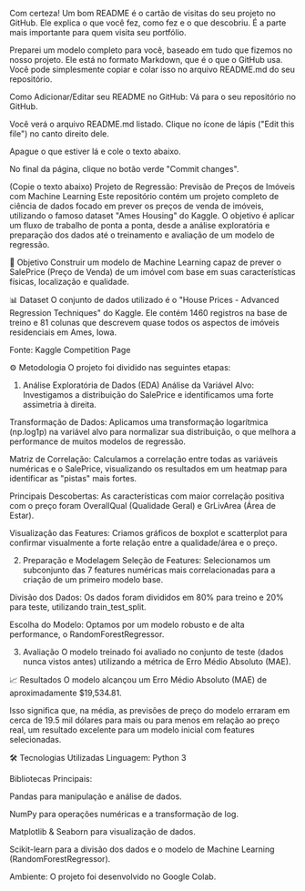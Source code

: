Com certeza! Um bom README é o cartão de visitas do seu projeto no GitHub. Ele explica o que você fez, como fez e o que descobriu. É a parte mais importante para quem visita seu portfólio.

Preparei um modelo completo para você, baseado em tudo que fizemos no nosso projeto. Ele está no formato Markdown, que é o que o GitHub usa. Você pode simplesmente copiar e colar isso no arquivo README.md do seu repositório.

Como Adicionar/Editar seu README no GitHub:
Vá para o seu repositório no GitHub.

Você verá o arquivo README.md listado. Clique no ícone de lápis ("Edit this file") no canto direito dele.

Apague o que estiver lá e cole o texto abaixo.

No final da página, clique no botão verde "Commit changes".

(Copie o texto abaixo)
Projeto de Regressão: Previsão de Preços de Imóveis com Machine Learning
Este repositório contém um projeto completo de ciência de dados focado em prever os preços de venda de imóveis, utilizando o famoso dataset "Ames Housing" do Kaggle. O objetivo é aplicar um fluxo de trabalho de ponta a ponta, desde a análise exploratória e preparação dos dados até o treinamento e avaliação de um modelo de regressão.

🎯 Objetivo
Construir um modelo de Machine Learning capaz de prever o SalePrice (Preço de Venda) de um imóvel com base em suas características físicas, localização e qualidade.

📊 Dataset
O conjunto de dados utilizado é o "House Prices - Advanced Regression Techniques" do Kaggle. Ele contém 1460 registros na base de treino e 81 colunas que descrevem quase todos os aspectos de imóveis residenciais em Ames, Iowa.

Fonte: Kaggle Competition Page

⚙️ Metodologia
O projeto foi dividido nas seguintes etapas:

1. Análise Exploratória de Dados (EDA)
Análise da Variável Alvo: Investigamos a distribuição do SalePrice e identificamos uma forte assimetria à direita.

Transformação de Dados: Aplicamos uma transformação logarítmica (np.log1p) na variável alvo para normalizar sua distribuição, o que melhora a performance de muitos modelos de regressão.

Matriz de Correlação: Calculamos a correlação entre todas as variáveis numéricas e o SalePrice, visualizando os resultados em um heatmap para identificar as "pistas" mais fortes.

Principais Descobertas: As características com maior correlação positiva com o preço foram OverallQual (Qualidade Geral) e GrLivArea (Área de Estar).

Visualização das Features: Criamos gráficos de boxplot e scatterplot para confirmar visualmente a forte relação entre a qualidade/área e o preço.

2. Preparação e Modelagem
Seleção de Features: Selecionamos um subconjunto das 7 features numéricas mais correlacionadas para a criação de um primeiro modelo base.

Divisão dos Dados: Os dados foram divididos em 80% para treino e 20% para teste, utilizando train_test_split.

Escolha do Modelo: Optamos por um modelo robusto e de alta performance, o RandomForestRegressor.

3. Avaliação
O modelo treinado foi avaliado no conjunto de teste (dados nunca vistos antes) utilizando a métrica de Erro Médio Absoluto (MAE).

📈 Resultados
O modelo alcançou um Erro Médio Absoluto (MAE) de aproximadamente $19,534.81.

Isso significa que, na média, as previsões de preço do modelo erraram em cerca de 19.5 mil dólares para mais ou para menos em relação ao preço real, um resultado excelente para um modelo inicial com features selecionadas.

🛠️ Tecnologias Utilizadas
Linguagem: Python 3

Bibliotecas Principais:

Pandas para manipulação e análise de dados.

NumPy para operações numéricas e a transformação de log.

Matplotlib & Seaborn para visualização de dados.

Scikit-learn para a divisão dos dados e o modelo de Machine Learning (RandomForestRegressor).

Ambiente: O projeto foi desenvolvido no Google Colab.
